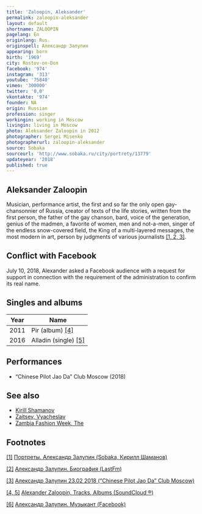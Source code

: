 ```yaml
---
title: 'Zaloopin, Aleksander'
permalink: zaloopin-aleksander
layout: default
shortname: ZALOOPIN
pagelang: En
originlang: Rus.
originspell: Александр Залупин
appearing: born
birth: '1969'
city: Rostov-on-Don
facebook: '974'
instagram: '313'
youtube: '75840'
vimeo: '300000'
twitter: '0,0'
vkontakte: '974'
founder: NA
origin: Russian
profession: singer
workingin: working in Moscow
livingin: living in Moscow
photo: Aleksander Zaloopin in 2012
photographer: Sergei Misenko
photographerurl: zaloopin-aleksander
source: Sobaka
sourceurl: 'http://www.sobaka.ru/city/portrety/13779'
updateyear: '2018'
published: true
---
```


## Aleksander Zaloopin

Musician, performance artist, the first and so far the only open gay-chansonnier of Russia, creator of texts of the life stories, written from the first person, the father of the gay chanson, bard, voice of the generation, genius of the madmen, a favorite of women, men and not-a-men, singer of the endless snow-covered field, the King of a multi-layered messages, the most modern in art, person by judgments of various journalists <span id="a4">[\[1, 2, 3\]](#f4)</span>.

## Conflict with Facebook

July 10, 2018, Alexander asked a Facebook audience with a request for support in connection with the requirement of the administration to confirm its real name.

## Singles and albums

|Year|Name|
|----|----|
|2011|Pir (album) <span id="a4">[\[4\]](#f4)</span>|
|2016|Alladin (single) <span id="a5">[\[5\]](#f5)</span>|

## Performances

+ “Chinese Pilot Jao Da” Club Moscow (2018)

## See also

+ [Kirill Shamanov](shamanov-kirill)
+ [Zaitsev, Vyacheslav](zaitsev-vyacheslav)
+ [Zambia Fashion Week, The](zambia-fashion-week-the)

## Footnotes

[[1]](#a1) <span id="f1"></span> [Портреты. Александр Залупин (Sobaka, Кирилл Шаманов)](http://www.sobaka.ru/city/music/10143)

[[2]](#a2) <span id="f2"></span> [Александр Залупин. Биография (LastFm)](http://www.jao-da.ru/afisha/23-02-2018-aleksandr-zalupin)

[[3]](#a3) <span id="f3"></span> [Александр Залупин
23.02 2018 (“Chinese Pilot Jao Da” Club Moscow)](http://www.jao-da.ru/afisha/23-02-2018-aleksandr-zalupin)

[[4, 5]](#a4) <span id="f4"></span> [Alexander Zaloopin, Tracks, Albums (SoundCloud ®)](https://soundcloud.com/alexander-zaloopin)

[[6]](#a6) <span id="f6"></span> [Александр Залупин. Музыкант (Facebook)](https://www.facebook.com/Александр-Залупин-514792745368492/)
